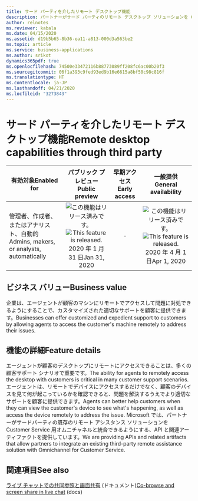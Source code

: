 ```yaml
---
title: サード パーティを介したリモート デスクトップ機能
description: パートナーがサード パーティのリモート デスクトップ ソリューションを Customer Service 用オムニチャネルに統合できるようにするフレームワーク。
author: relnotes
ms.reviewer: kabala
ms.date: 04/15/2020
ms.assetid: d19b5b65-8b36-ea11-a813-000d3a563be2
ms.topic: article
ms.service: business-applications
ms.author: srikot
dynamics365pdf: true
ms.openlocfilehash: 74500e33472116b88773089ff208fc6ac00b20f3
ms.sourcegitcommit: 06f1a393c9fed93ed9b16e6615a8bf50c98c816f
ms.translationtype: HT
ms.contentlocale: ja-JP
ms.lasthandoff: 04/21/2020
ms.locfileid: "3273843"
---
```

# <a name="remote-desktop-capabilities-through-third-party"></a><span data-ttu-id="0bb5b-103">サード パーティを介したリモート デスクトップ機能</span><span class="sxs-lookup"><span data-stu-id="0bb5b-103">Remote desktop capabilities through third party</span></span>


| <span data-ttu-id="0bb5b-104">有効対象</span><span class="sxs-lookup"><span data-stu-id="0bb5b-104">Enabled for</span></span>    |  <span data-ttu-id="0bb5b-105">パブリック プレビュー</span><span class="sxs-lookup"><span data-stu-id="0bb5b-105">Public preview</span></span> | <span data-ttu-id="0bb5b-106">早期アクセス</span><span class="sxs-lookup"><span data-stu-id="0bb5b-106">Early access</span></span> | <span data-ttu-id="0bb5b-107">一般提供</span><span class="sxs-lookup"><span data-stu-id="0bb5b-107">General availability</span></span> | 
| ---------- | :----------: |:----------: |:----------: |
|<span data-ttu-id="0bb5b-108">管理者、作成者、またはアナリスト、自動的</span><span class="sxs-lookup"><span data-stu-id="0bb5b-108">Admins, makers, or analysts, automatically</span></span>|<span data-ttu-id="0bb5b-109">![この機能はリリース済みです。](/dynamics365-release-plan/media/green-checkmark.png "この機能はリリース済みです。")</span><span class="sxs-lookup"><span data-stu-id="0bb5b-109">![This feature is released.](/dynamics365-release-plan/media/green-checkmark.png "This feature is released.")</span></span> <span data-ttu-id="0bb5b-110">2020 年 1 月 31 日</span><span class="sxs-lookup"><span data-stu-id="0bb5b-110">Jan 31, 2020</span></span>|-| <span data-ttu-id="0bb5b-111">![この機能はリリース済みです。](/dynamics365-release-plan/media/green-checkmark.png "この機能はリリース済みです。")</span><span class="sxs-lookup"><span data-stu-id="0bb5b-111">![This feature is released.](/dynamics365-release-plan/media/green-checkmark.png "This feature is released.")</span></span> <span data-ttu-id="0bb5b-112">2020 年 4 月 1 日</span><span class="sxs-lookup"><span data-stu-id="0bb5b-112">Apr 1, 2020</span></span>|


## <a name="business-value"></a><span data-ttu-id="0bb5b-113">ビジネス バリュー</span><span class="sxs-lookup"><span data-stu-id="0bb5b-113">Business value</span></span>
<!-- bv start -->
<span data-ttu-id="0bb5b-114">企業は、エージェントが顧客のマシンにリモートでアクセスして問題に対処できるようにすることで、カスタマイズされた適切なサポートを顧客に提供できます。</span><span class="sxs-lookup"><span data-stu-id="0bb5b-114">Businesses can offer customized and expedient support to customers by allowing agents to access the customer's machine remotely to address their issues.</span></span>
<!-- bv end -->



## <a name="feature-details"></a><span data-ttu-id="0bb5b-115">機能の詳細</span><span class="sxs-lookup"><span data-stu-id="0bb5b-115">Feature details</span></span>
<!--feature detail start -->
<span data-ttu-id="0bb5b-116">エージェントが顧客のデスクトップにリモートにアクセスできることは、多くの顧客サポート シナリオで重要です。</span><span class="sxs-lookup"><span data-stu-id="0bb5b-116">The ability for agents to remotely access the desktop with customers is critical in many customer support scenarios.</span></span> <span data-ttu-id="0bb5b-117">エージェントは、リモートでデバイスにアクセスするだけでなく、顧客のデバイスを見て何が起こっているかを確認できると、問題を解決するうえでより適切なサポートを顧客に提供できます。</span><span class="sxs-lookup"><span data-stu-id="0bb5b-117">Agents can better help customers when they can view the customer's device to see what's happening, as well as access the device remotely to address the issue.</span></span> <span data-ttu-id="0bb5b-118">Microsoft では、パートナーがサードパーティの既存のリモート アシスタンス ソリューションを Customer Service 用オムニチャネルと統合できるようにする、API と関連アーティファクトを提供しています。</span><span class="sxs-lookup"><span data-stu-id="0bb5b-118">We are providing APIs and related artifacts that allow partners to integrate an existing third-party remote assistance solution with Omnichannel for Customer Service.</span></span>
<!--feature detail end -->










## <a name="see-also"></a><span data-ttu-id="0bb5b-119">関連項目</span><span class="sxs-lookup"><span data-stu-id="0bb5b-119">See also</span></span>

<!--docs start-->
<span data-ttu-id="0bb5b-120">[ライブ チャットでの共同参照と画面共有](https://docs.microsoft.com/dynamics365/omnichannel/agent/agent-oc/call-options-visual-engagement#co-browse-and-screen-share-in-live-chat) (ドキュメント)</span><span class="sxs-lookup"><span data-stu-id="0bb5b-120">[Co-browse and screen share in live chat](https://docs.microsoft.com/dynamics365/omnichannel/agent/agent-oc/call-options-visual-engagement#co-browse-and-screen-share-in-live-chat) (docs)</span></span>
<!--docs end-->

